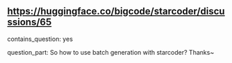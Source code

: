 ## https://huggingface.co/bigcode/starcoder/discussions/65

contains_question: yes

question_part: So how to use batch generation with starcoder? Thanks~